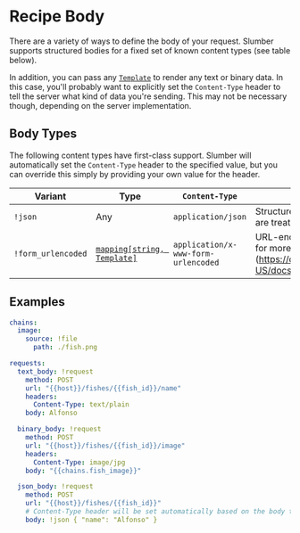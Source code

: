 # Recipe Body

There are a variety of ways to define the body of your request. Slumber supports structured bodies for a fixed set of known content types (see table below).

In addition, you can pass any [`Template`](./template.md) to render any text or binary data. In this case, you'll probably want to explicitly set the `Content-Type` header to tell the server what kind of data you're sending. This may not be necessary though, depending on the server implementation.

## Body Types

The following content types have first-class support. Slumber will automatically set the `Content-Type` header to the specified value, but you can override this simply by providing your own value for the header.

| Variant            | Type                                         | `Content-Type`                      | Description                                                                                               |
| ------------------ | -------------------------------------------- | ----------------------------------- | --------------------------------------------------------------------------------------------------------- |
| `!json`            | Any                                          | `application/json`                  | Structured JSON body; all strings are treated as templates                                                |
| `!form_urlencoded` | [`mapping[string, Template]`](./template.md) | `application/x-www-form-urlencoded` | URL-encoded form data; [see here for more](https://developer.mozilla.org/en-US/docs/Web/HTTP/Methods/POST |

## Examples

```yaml
chains:
  image:
    source: !file
      path: ./fish.png

requests:
  text_body: !request
    method: POST
    url: "{{host}}/fishes/{{fish_id}}/name"
    headers:
      Content-Type: text/plain
    body: Alfonso

  binary_body: !request
    method: POST
    url: "{{host}}/fishes/{{fish_id}}/image"
    headers:
      Content-Type: image/jpg
    body: "{{chains.fish_image}}"

  json_body: !request
    method: POST
    url: "{{host}}/fishes/{{fish_id}}"
    # Content-Type header will be set automatically based on the body type
    body: !json { "name": "Alfonso" }
```
